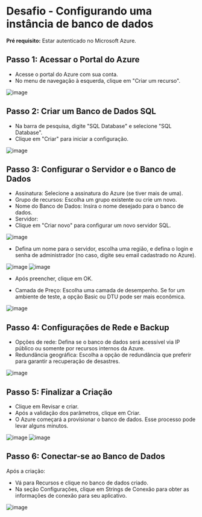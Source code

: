# Desafio - Configurando uma instância de banco de dados

**Pré requisito:** Estar autenticado no Microsoft Azure.

## Passo 1: Acessar o Portal do Azure
- Acesse o portal do Azure com sua conta.
- No menu de navegação à esquerda, clique em "Criar um recurso".
  
![image](https://github.com/user-attachments/assets/3438e6c5-051a-4834-811a-54703b6703d4)

## Passo 2: Criar um Banco de Dados SQL
- Na barra de pesquisa, digite "SQL Database" e selecione "SQL Database".
- Clique em "Criar" para iniciar a configuração.
  
![image](https://github.com/user-attachments/assets/1aca7a57-7469-46b6-afad-1c444afbbbfc)

## Passo 3: Configurar o Servidor e o Banco de Dados
- Assinatura: Selecione a assinatura do Azure (se tiver mais de uma).
- Grupo de recursos: Escolha um grupo existente ou crie um novo.
- Nome do Banco de Dados: Insira o nome desejado para o banco de dados.
- Servidor:
- Clique em "Criar novo" para configurar um novo servidor SQL.

![image](https://github.com/user-attachments/assets/7e4ac85a-5b8b-484e-836a-1af22bd44029)

- Defina um nome para o servidor, escolha uma região, e defina o login e senha de administrador (no caso, digite seu email cadastrado no Azure).

![image](https://github.com/user-attachments/assets/031dbab9-bbd8-41ff-be5b-14b61e995a27)
![image](https://github.com/user-attachments/assets/2c96ed99-d001-42ba-96f9-d59396478b38)

- Após preencher, clique em OK.

- Camada de Preço: Escolha uma camada de desempenho. Se for um ambiente de teste, a opção Basic ou DTU pode ser mais econômica.

![image](https://github.com/user-attachments/assets/2b7a3c11-2586-4cc6-a9c6-2e9502fb22e1)

## Passo 4: Configurações de Rede e Backup
- Opções de rede: Defina se o banco de dados será acessível via IP público ou somente por recursos internos da Azure.
- Redundância geográfica: Escolha a opção de redundância que preferir para garantir a recuperação de desastres.

![image](https://github.com/user-attachments/assets/d62e6d77-ca95-49aa-b9e7-239d2877e967)

## Passo 5: Finalizar a Criação
- Clique em Revisar e criar.
- Após a validação dos parâmetros, clique em Criar.
- O Azure começará a provisionar o banco de dados. Esse processo pode levar alguns minutos.

![image](https://github.com/user-attachments/assets/16aff289-5ad5-473b-88cf-a15e605734ce)
![image](https://github.com/user-attachments/assets/a2100058-d516-493b-9a18-4134b8058cbe)


## Passo 6: Conectar-se ao Banco de Dados
Após a criação:
- Vá para Recursos e clique no banco de dados criado.
- Na seção Configurações, clique em Strings de Conexão para obter as informações de conexão para seu aplicativo.
  
![image](https://github.com/user-attachments/assets/5e26ecfd-be19-4baf-9428-71a87cbc1646)
